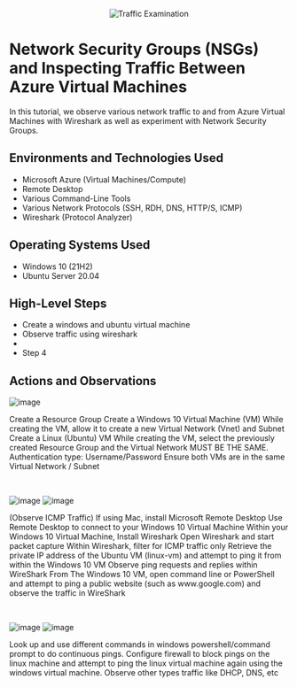 <p align="center">
<img src="https://i.imgur.com/Ua7udoS.png" alt="Traffic Examination"/>
</p>

<h1>Network Security Groups (NSGs) and Inspecting Traffic Between Azure Virtual Machines</h1>
In this tutorial, we observe various network traffic to and from Azure Virtual Machines with Wireshark as well as experiment with Network Security Groups. <br />



<h2>Environments and Technologies Used</h2>

- Microsoft Azure (Virtual Machines/Compute)
- Remote Desktop
- Various Command-Line Tools
- Various Network Protocols (SSH, RDH, DNS, HTTP/S, ICMP)
- Wireshark (Protocol Analyzer)

<h2>Operating Systems Used </h2>

- Windows 10 (21H2)
- Ubuntu Server 20.04

<h2>High-Level Steps</h2>

- Create a windows and ubuntu virtual machine
- Observe traffic using wireshark
- 
- Step 4

<h2>Actions and Observations</h2>

![image](https://github.com/user-attachments/assets/d4e59fad-39d1-4ee4-a08d-ea8287e1bb68)

<p>
Create a Resource Group
Create a Windows 10 Virtual Machine (VM)
While creating the VM, allow it to create a new Virtual Network (Vnet) and Subnet
Create a Linux (Ubuntu) VM
While creating the VM, select the previously created Resource Group and the Virtual Network MUST BE THE SAME.
Authentication type: Username/Password
Ensure both VMs are in the same Virtual Network / Subnet


</p>
<br />

![image](https://github.com/user-attachments/assets/c41ff960-52f3-4fe6-a841-9d1280f54e56)
![image](https://github.com/user-attachments/assets/27013f3f-08c9-43e2-9b90-1fb84bbc9f50)

<p>
(Observe ICMP Traffic)
If using Mac, install Microsoft Remote Desktop
Use Remote Desktop to connect to your Windows 10 Virtual Machine
Within your Windows 10 Virtual Machine, Install Wireshark
Open Wireshark and start packet capture
Within Wireshark, filter for ICMP traffic only
Retrieve the private IP address of the Ubuntu VM (linux-vm) and attempt to ping it from within the Windows 10 VM
Observe ping requests and replies within WireShark
From The Windows 10 VM, open command line or PowerShell and attempt to ping a public website (such as www.google.com) and observe the traffic in WireShark

</p>
<br />

![image](https://github.com/user-attachments/assets/d8449f7c-298f-4b1d-a648-4948b369cbed)
![image](https://github.com/user-attachments/assets/5bcc7be7-f3c8-4fb8-93ad-ae8ce1d93dba)

<p>
Look up and use different commands in windows powershell/command prompt to do continuous pings. Configure firewall to block pings on the linux machine and attempt to ping the linux virtual machine again using the windows virtual machine. Observe other types traffic like DHCP, DNS, etc
</p>
<br />
